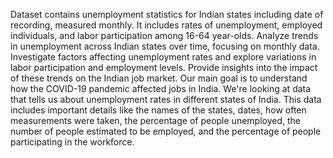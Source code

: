 Dataset contains unemployment statistics for Indian states including date of recording, measured monthly. It includes rates of unemployment, employed individuals, and labor participation among 16-64 year-olds.
Analyze trends in unemployment across Indian states over time, focusing on monthly data. Investigate factors affecting unemployment rates and explore variations in labor participation and employment levels. Provide insights into the impact of these trends on the Indian job market.
Our main goal is to understand how the COVID-19 pandemic affected jobs in India. We're looking at data that tells us about unemployment rates in different states of India. This data includes important details like the names of the states, dates, how often measurements were taken, the percentage of people unemployed, the number of people estimated to be employed, and the percentage of people participating in the workforce.
